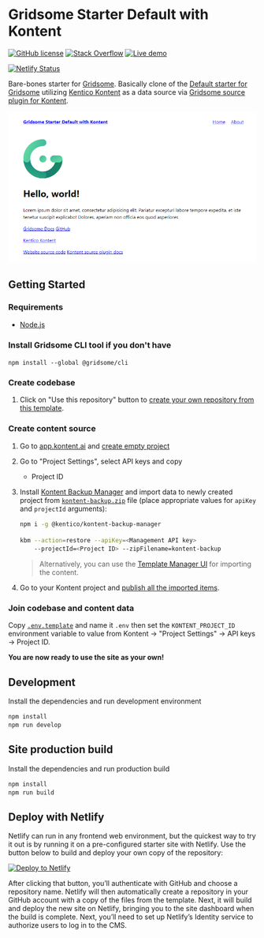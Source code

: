 # Gridsome Starter Default with Kontent

[![GitHub license](https://img.shields.io/badge/license-MIT-blue.svg)](https://raw.githubusercontent.com/Simply007/gridsome-starter-default-kontent/master/LICENSE)
[![Stack Overflow](https://img.shields.io/badge/Stack%20Overflow-ASK%20NOW-FE7A16.svg?logo=stackoverflow&logoColor=white)](https://stackoverflow.com/tags/kentico-cloud)
[![Live demo](https://img.shields.io/badge/-Live%20Demo-brightgreen.svg)](https://gridsome-starter-default-kontent.netlify.app/)

[![Netlify Status](https://api.netlify.com/api/v1/badges/f547d859-c6df-43fb-a936-97f7744cb2aa/deploy-status)](https://app.netlify.com/sites/gridsome-starter-default-kontent/deploys)

Bare-bones starter for [Gridsome](https://github.com/gridsome/gridsome). Basically clone of the [Default starter for Gridsome](https://github.com/gridsome/gridsome-starter-default) utilizing [Kentico Kontent](https://kontent.ai) as a data source via [Gridsome source plugin for Kontent](https://gridsome.org/plugins/@meeg/gridsome-source-kentico-kontent).

![Page Screenshot](./screenshot.png)

## Getting Started

### Requirements

+ [Node.js](https://nodejs.org/)

### Install Gridsome CLI tool if you don't have

`npm install --global @gridsome/cli`

### Create codebase

1. Click on "Use this repository" button to [create your own repository from this template](https://help.github.com/en/github/creating-cloning-and-archiving-repositories/creating-a-repository-from-a-template).

### Create content source

1. Go to [app.kontent.ai](https://app.kontent.ai) and [create empty project](https://docs.kontent.ai/tutorials/set-up-kontent/projects/manage-projects#a-creating-projects)
1. Go to "Project Settings", select API keys and copy
    + Project ID
1. Install [Kontent Backup Manager](https://github.com/Kentico/kontent-backup-manager-js) and import data to newly created project from [`kontent-backup.zip`](./kontent-backup.zip) file (place appropriate values for `apiKey` and `projectId` arguments):

    ```sh
    npm i -g @kentico/kontent-backup-manager

    kbm --action=restore --apiKey=<Management API key>
        --projectId=<Project ID> --zipFilename=kontent-backup
    ```

    > Alternatively, you can use the [Template Manager UI](https://kentico.github.io/kontent-template-manager/import-from-file) for importing the content.

1. Go to your Kontent project and [publish all the imported items](https://docs.kontent.ai/tutorials/write-and-collaborate/publish-your-work/publish-content-items).

### Join codebase and content data

Copy [`.env.template`](`./.env.template`) and name it `.env` then set the `KONTENT_PROJECT_ID` environment variable to value from Kontent -> "Project Settings" ->  API keys -> Project ID.

**You are now ready to use the site as your own!**

## Development

Install the dependencies and run development environment

```sh
npm install  
npm run develop
```

## Site production build

Install the dependencies and run production build

```sh
npm install
npm run build
```

## Deploy with Netlify

Netlify can run in any frontend web environment, but the quickest way to try it out is by running it on a pre-configured starter site with Netlify. Use the button below to build and deploy your own copy of the repository:

[![Deploy to Netlify](https://www.netlify.com/img/deploy/button.svg)](https://app.netlify.com/start/deploy?repository=https://github.com/Simply007/gridsome-starter-default-kontent)

After clicking that button, you’ll authenticate with GitHub and choose a repository name. Netlify will then automatically create a repository in your GitHub account with a copy of the files from the template. Next, it will build and deploy the new site on Netlify, bringing you to the site dashboard when the build is complete. Next, you’ll need to set up Netlify’s Identity service to authorize users to log in to the CMS.
